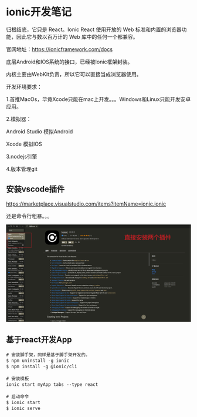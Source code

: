 # ionic开发笔记

归根结底，它只是 React。Ionic React 使用开放的 Web 标准和内置的浏览器功能，因此它与数以百万计的 Web 库中的任何一个都兼容。

官网地址：https://ionicframework.com/docs

底层Android和IOS系统的接口，已经被Ionic框架封装。

内核主要由WebKit负责，所以它可以直接当成浏览器使用。

开发环境要求：

1.首推MacOs，毕竟Xcode只能在mac上开发。。。Windows和Linux只能开发安卓应用。

2.模拟器：

Android Studio 模拟Android

Xcode 模拟IOS

3.nodejs引擎

4.版本管理git

## 安装vscode插件

https://marketplace.visualstudio.com/items?itemName=ionic.ionic

还是命令行粗暴。。。

![image-20221002233445818](readme.assets/image-20221002233445818.png)

## 基于react开发App

```
# 安装脚手架，同样是基于脚手架开发的。
$ npm uninstall -g ionic
$ npm install -g @ionic/cli

# 安装模板
ionic start myApp tabs --type react

# 启动命令
$ ionic start
$ ionic serve
```

